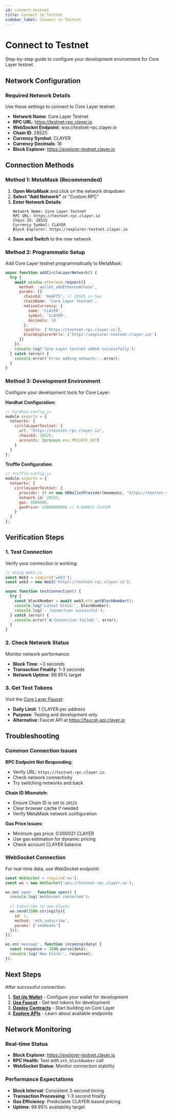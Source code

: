 ```yaml
---
id: connect-testnet
title: Connect to Testnet
sidebar_label: Connect to Testnet
---
```


# Connect to Testnet

Step-by-step guide to configure your development environment for Core Layer testnet.

## Network Configuration

### Required Network Details
Use these settings to connect to Core Layer testnet:

- **Network Name**: Core Layer Testnet
- **RPC URL**: https://testnet-rpc.clayer.io
- **WebSocket Endpoint**: wss://testnet-rpc.clayer.io
- **Chain ID**: 28525
- **Currency Symbol**: CLAYER
- **Currency Decimals**: 18
- **Block Explorer**: https://explorer-testnet.clayer.io

## Connection Methods

### Method 1: MetaMask (Recommended)
1. **Open MetaMask** and click on the network dropdown
2. **Select "Add Network"** or "Custom RPC"
3. **Enter Network Details**:
   ```
   Network Name: Core Layer Testnet
   RPC URL: https://testnet-rpc.clayer.io
   Chain ID: 28525
   Currency Symbol: CLAYER
   Block Explorer: https://explorer-testnet.clayer.io
   ```
4. **Save and Switch** to the new network

### Method 2: Programmatic Setup
Add Core Layer testnet programmatically to MetaMask:

```javascript
async function addCircleLayerNetwork() {
  try {
    await window.ethereum.request({
      method: 'wallet_addEthereumChain',
      params: [{
        chainId: '0x6F75', // 28525 in hex
        chainName: 'Core Layer Testnet',
        nativeCurrency: {
          name: 'CLAYER',
          symbol: 'CLAYER',
          decimals: 18
        },
        rpcUrls: ['https://testnet-rpc.clayer.io'],
        blockExplorerUrls: ['https://explorer-testnet.clayer.io/']
      }]
    });
    console.log('Core Layer testnet added successfully');
  } catch (error) {
    console.error('Error adding network:', error);
  }
}
```

### Method 3: Development Environment
Configure your development tools for Core Layer:

**Hardhat Configuration:**
```javascript
// hardhat.config.js
module.exports = {
  networks: {
    circleLayerTestnet: {
      url: "https://testnet-rpc.clayer.io",
      chainId: 28525,
      accounts: [process.env.PRIVATE_KEY]
    }
  }
};
```

**Truffle Configuration:**
```javascript
// truffle-config.js
module.exports = {
  networks: {
    circleLayerTestnet: {
      provider: () => new HDWalletProvider(mnemonic, "https://testnet-rpc.clayer.io"),
      network_id: 28525,
      gas: 8000000,
      gasPrice: 21000000000 // 0.000021 CLAYER
    }
  }
};
```

## Verification Steps

### 1. Test Connection
Verify your connection is working:

```javascript
// Using Web3.js
const Web3 = require('web3');
const web3 = new Web3('https://testnet-rpc.clayer.io');

async function testConnection() {
  try {
    const blockNumber = await web3.eth.getBlockNumber();
    console.log('Latest block:', blockNumber);
    console.log('✅ Connection successful');
  } catch (error) {
    console.error('❌ Connection failed:', error);
  }
}
```

### 2. Check Network Status
Monitor network performance:
- **Block Time**: ~3 seconds
- **Transaction Finality**: 1-3 seconds  
- **Network Uptime**: 99.95% target

### 3. Get Test Tokens
Visit the [Core Layer Faucet](https://faucet.clayer.io):
- **Daily Limit**: 1 CLAYER per address
- **Purpose**: Testing and development only
- **Alternative**: Faucet API at https://faucet-api.clayer.io

## Troubleshooting

### Common Connection Issues

**RPC Endpoint Not Responding:**
- Verify URL: `https://testnet-rpc.clayer.io`
- Check network connectivity
- Try switching networks and back

**Chain ID Mismatch:**
- Ensure Chain ID is set to `28525`
- Clear browser cache if needed
- Verify MetaMask network configuration

**Gas Price Issues:**
- Minimum gas price: 0.000021 CLAYER
- Use gas estimation for dynamic pricing
- Check account CLAYER balance

### WebSocket Connection
For real-time data, use WebSocket endpoint:

```javascript
const WebSocket = require('ws');
const ws = new WebSocket('wss://testnet-rpc.clayer.io');

ws.on('open', function open() {
  console.log('WebSocket connected');
  
  // Subscribe to new blocks
  ws.send(JSON.stringify({
    id: 1,
    method: 'eth_subscribe',
    params: ['newHeads']
  }));
});

ws.on('message', function incoming(data) {
  const response = JSON.parse(data);
  console.log('New block:', response);
});
```

## Next Steps

After successful connection:

1. **[Set Up Wallet](./set-up-wallet)** - Configure your wallet for development
2. **[Use Faucet](./use-faucet)** - Get test tokens for development
3. **[Deploy Contracts](../development/writing-smart-contracts)** - Start building on Core Layer
4. **[Explore APIs](../apis-sdks/)** - Learn about available endpoints

## Network Monitoring

### Real-time Status
- **Block Explorer**: https://explorer-testnet.clayer.io
- **RPC Health**: Test with `eth_blockNumber` call
- **WebSocket Status**: Monitor connection stability

### Performance Expectations
- **Block Interval**: Consistent 3-second timing
- **Transaction Processing**: 1-3 second finality
- **Gas Efficiency**: Predictable CLAYER-based pricing
- **Uptime**: 99.95% availability target